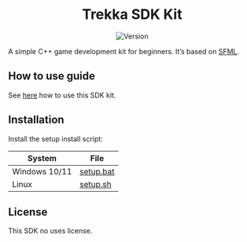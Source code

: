 <h1 align="center">Trekka SDK Kit</h1>

<p align="center">
  <img src="https://img.shields.io/badge/version-Beta-orange?style=flat-square" alt="Version" />
</p>

A simple C++ game development kit for beginners. It’s based on [SFML](https://github.com/SFML/SFML).

## How to use guide
See [here](./guide.md) how to use this SDK kit.

## Installation

Install the setup install script:

| System       | File                              |
|---------------|------------------------------------|
| Windows 10/11 | [setup.bat](./setup/windows/setup.bat) |
| Linux         | [setup.sh](./setup/linux/setup.sh)       |


## License
This SDK no uses license.